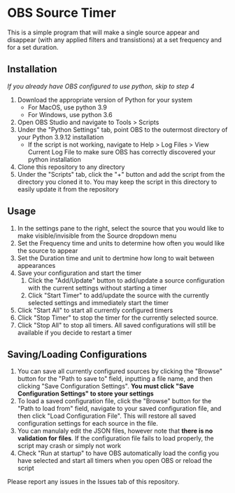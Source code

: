 # OBS Source Timer

This is a simple program that will make a single source appear and disappear (with any applied filters and transistions) at a set frequency and for a set duration.

## Installation

*If you already have OBS configured to use python, skip to step 4*
1. Download the appropriate version of Python for your system
    - For MacOS, use python 3.9
    - For Windows, use python 3.6
2. Open OBS Studio and navigate to Tools > Scripts
3. Under the "Python Settings" tab, point OBS to the outermost directory of your Python 3.9.12 installation
    - If the script is not working, navigate to Help > Log Files > View Current Log File to make sure OBS has correctly discovered your python installation
4. Clone this repository to any directory
5. Under the "Scripts" tab, click the "+" button and add the script from the directory you cloned it to. You may keep the script in this directory to easily update it from the repository

## Usage

1. In the settings pane to the right, select the source that you would like to make visible/invisible from the Source dropdown menu
2. Set the Frequency time and units to determine how often you would like the source to appear
3. Set the Duration time and unit to dertmine how long to wait between appearances
4. Save your configuration and start the timer
    1. Click the "Add/Update" button to add/update a source configuration with the current settings without starting a timer
    2. Click "Start Timer" to add/update the source with the currently selected settings and immediately start the timer
3. Click "Start All" to start all currently configured timers
5. Click "Stop Timer" to stop the timer for the currently selected source.
6. Click "Stop All" to stop all timers. All saved configurations will still be available if you decide to restart a timer

## Saving/Loading Configurations

1. You can save all currently configured sources by clicking the "Browse" button for the "Path to save to" field, inputting a file name, and then clicking "Save Configuration Settings". **You must click "Save Configuration Settings" to store your settings**
2. To load a saved configuration file, click the "Browse" button for the "Path to load from" field, navigate to your saved configuration file, and then click "Load Configuration File". This will restore all saved configuration settings for each source in the file.
3. You can manulaly edit the JSON files, however note that **there is no validation for files**. If the configuration file fails to load properly, the script may crash or simply not work
4. Check "Run at startup" to have OBS automatically load the config you have selected and start all timers when you open OBS or reload the script

Please report any issues in the Issues tab of this repository.
